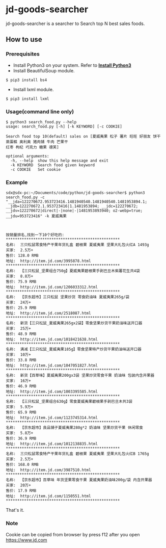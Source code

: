 # jd-goods-searcher
jd-goods-searcher is a searcher to Search top N best sales foods.

## How to use
### Prerequisites
* Install Python3 on your system. Refer to **[Install Python3](https://docs.python.org/3/using/index.html)**
* Install BeautifulSoup module.
```
$ pip3 install bs4
```
* Install lxml module.
```
$ pip3 install lxml
```
### Usage(command line only)
```
$ python3 search_food.py --help
usage: search_food.py [-h] [-k KEYWORD] [-c COOKIE]

Search food top 10(default) sales on [夏威夷果 松子 薯片 旺旺 好丽友 饼干 蒸蛋糕 奥利奥 猪肉铺 牛肉 芒果干
红枣 枸杞 巧克力 糖果 德芙]

optional arguments:
  -h, --help  show this help message and exit
  -k KEYWORD  Search food given keyword
  -c COOKIE   Set cookie
```
### Example
```
sdx@sdx-pc:~/Documents/code/python/jd-goods-searcher$ python3 search_food.py -c "__jda=122270672.953723416.1481940540.1481940540.1481953894.1; __jdb=122270672.1.953723416|1.1481953894; __jdc=122270672; __jdv=122270672|direct|-|none|-|1481953893940; o2-webp=true; __jdu=953723416" -k 夏威夷果



按销量排名,找到一下10个好吃的:
**************************************************
名称:  三只松鼠零食特产干果年货礼盒 碧根果 夏威夷果 坚果大礼包火红A 1493g
买家:  2.5万+
售价: 128.0 RMB
地址:  http://item.jd.com/3995878.html
**************************************************
名称:  【三只松鼠_坚果组合750g】夏威夷果碧根果手剥巴旦木紫薯花生共4袋
买家:  8.8万+
售价: 75.9 RMB
地址:  http://item.jd.com/1206033312.html
**************************************************
名称:  【京东超市】三只松鼠 坚果炒货 零食奶油味 夏威夷果265g/袋
买家:  24万+
售价: 25.9 RMB
地址:  http://item.jd.com/2518087.html
**************************************************
名称:  新货【三只松鼠_夏威夷果265gx2袋】零食坚果炒货干果奶油味送开口器
买家:  25万+
售价: 48.9 RMB
地址:  http://item.jd.com/1018421638.html
**************************************************
名称:  满减【三只松鼠_夏威夷果185g】零食坚果特产炒货干果奶油味送开口器
买家:  10万+
售价: 33.8 RMB
地址:  http://item.jd.com/1047051827.html
**************************************************
名称:  新货【百草味】夏威夷果200gx3袋 坚果炒货零食干果 奶油味 包装内含开果器
买家:  16万+
售价: 46.9 RMB
地址:  http://item.jd.com/1003395585.html
**************************************************
名称:  【三只松鼠_坚果组合630g】零食夏威夷果碧根果手剥巴旦木共3袋
买家:  5.9万+
售价: 65.9 RMB
地址:  http://item.jd.com/1123745314.html
**************************************************
名称:  【京东超市】良品铺子夏威夷果280g*2 奶油味 坚果炒货干果 休闲零食
买家:  5.8万+
售价: 36.9 RMB
地址:  http://item.jd.com/1012138835.html
**************************************************
名称:  三只松鼠零食特产干果年货礼盒 碧根果 夏威夷果 坚果大礼包火红B 1765g
买家:  2.5万+
售价: 168.0 RMB
地址:  http://item.jd.com/3987510.html
**************************************************
名称:  【京东超市】百草味 年货坚果零食干果 夏威夷果奶油味200g/袋 内含开果器
买家:  20万+
售价: 17.9 RMB
地址:  http://item.jd.com/1150551.html
**************************************************
```
That's it.
### Note
Cookie can be copied from browser by press f12 after you open https://www.jd.com
